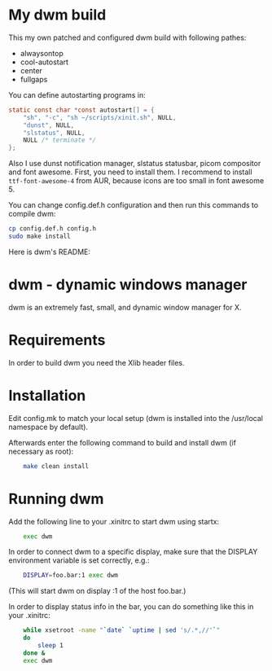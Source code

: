# My dwm build

This my own patched and configured dwm build with following pathes:

- alwaysontop
- cool-autostart
- center
- fullgaps

You can define autostarting programs in:

```c
static const char *const autostart[] = {
    "sh", "-c", "sh ~/scripts/xinit.sh", NULL,
    "dunst", NULL,
    "slstatus", NULL,
    NULL /* terminate */
};
```

Also I use dunst notification manager, slstatus statusbar, picom compositor and font awesome. First, you need to install them. I recommend to install `ttf-font-awesome-4` from AUR, because icons are too small in font awesome 5.

You can change config.def.h configuration and then run this commands to compile dwm:

```bash
cp config.def.h config.h
sudo make install
```

Here is dwm's README:

# dwm - dynamic windows manager

dwm is an extremely fast, small, and dynamic window manager for X.

# Requirements

In order to build dwm you need the Xlib header files.

# Installation

Edit config.mk to match your local setup (dwm is installed into
the /usr/local namespace by default).

Afterwards enter the following command to build and install dwm (if
necessary as root):

```bash
    make clean install
```

# Running dwm

Add the following line to your .xinitrc to start dwm using startx:

```bash
    exec dwm
```

In order to connect dwm to a specific display, make sure that
the DISPLAY environment variable is set correctly, e.g.:

```bash
    DISPLAY=foo.bar:1 exec dwm
```

(This will start dwm on display :1 of the host foo.bar.)

In order to display status info in the bar, you can do something
like this in your .xinitrc:

```bash
    while xsetroot -name "`date` `uptime | sed 's/.*,//'`"
    do
    	sleep 1
    done &
    exec dwm
```
